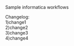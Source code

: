 Sample informatica workflows

Changelog: <br>
1)change1<br>
2)change2<br>
3)change3<br>
4)change4<br>